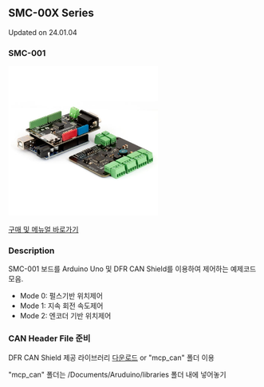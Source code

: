 ## SMC-00X Series
Updated on 24.01.04


### SMC-001
<img src="SMC001.png" height="300px">

<a href="https://www.motorbank.kr/goods/goods_list.php?cateCd=066">구매 및 메뉴얼 바로가기</a>

### Description
SMC-001 보드를 Arduino Uno 및 DFR CAN Shield를 이용하여 제어하는 예제코드 모음.

* Mode 0: 펄스기반 위치제어
* Mode 1: 지속 회전 속도제어
* Mode 2: 엔코더 기반 위치제어


### CAN Header File 준비
DFR CAN Shield 제공 라이브러리 [다운로드][1] or "mcp_can" 폴더 이용

"mcp_can" 폴더는 /Documents/Aruduino/libraries 폴더 내에 넣어놓기

[1]:https://wiki.dfrobot.com/CAN-BUS_Shield_V2__SKU__DFR0370_#More




